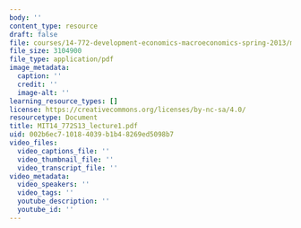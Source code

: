 ```yaml
---
body: ''
content_type: resource
draft: false
file: courses/14-772-development-economics-macroeconomics-spring-2013/mit14_772s13_lecture1.pdf
file_size: 3104900
file_type: application/pdf
image_metadata:
  caption: ''
  credit: ''
  image-alt: ''
learning_resource_types: []
license: https://creativecommons.org/licenses/by-nc-sa/4.0/
resourcetype: Document
title: MIT14_772S13_lecture1.pdf
uid: 002b6ec7-1018-4039-b1b4-8269ed5098b7
video_files:
  video_captions_file: ''
  video_thumbnail_file: ''
  video_transcript_file: ''
video_metadata:
  video_speakers: ''
  video_tags: ''
  youtube_description: ''
  youtube_id: ''
---
```

